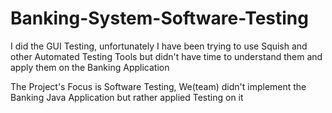 # Banking-System-Software-Testing
I did the GUI Testing, unfortunately I have been trying to use Squish and other Automated Testing Tools but didn't have time to understand them and apply them on the Banking Application

The Project's Focus is Software Testing, We(team) didn't implement the Banking Java Application but rather applied Testing on it 

